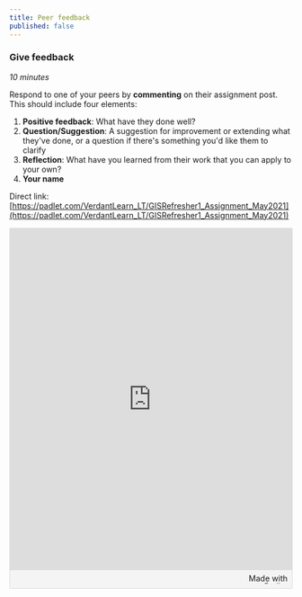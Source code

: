 ```yaml
---
title: Peer feedback
published: false
---
```


### Give feedback
*10 minutes*

Respond to one of your peers by **commenting** on their assignment post.  This should include four elements:
1. **Positive feedback**: What have they done well?
2. **Question/Suggestion**: A suggestion for improvement or extending what they've done, or a question if there's something you'd like them to clarify
3. **Reflection**: What have you learned from their work that you can apply to your own?
4. **Your name**

Direct link: [https://padlet.com/VerdantLearn_LT/GISRefresher1_Assignment_May2021](https://padlet.com/VerdantLearn_LT/GISRefresher1_Assignment_May2021)

<div class="padlet-embed" style="border:1px solid rgba(0,0,0,0.1);border-radius:2px;box-sizing:border-box;overflow:hidden;position:relative;width:100%;background:#F4F4F4"><p style="padding:0;margin:0"><iframe src="https://padlet.com/embed/60jdkcbwcitsoxrw" frameborder="0" allow="camera;microphone;geolocation" style="width:100%;height:608px;display:block;padding:0;margin:0"></iframe></p><div style="padding:8px;text-align:right;margin:0;"><a href="https://padlet.com?ref=embed" style="padding:0;margin:0;border:none;display:block;line-height:1;height:16px" target="_blank"><img src="https://padlet.net/embeds/made_with_padlet.png" width="86" height="16" style="padding:0;margin:0;background:none;border:none;display:inline;box-shadow:none" alt="Made with Padlet"></a></div></div>